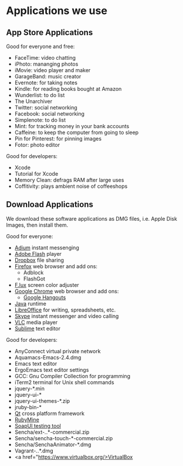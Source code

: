 # Applications we use


## App Store Applications

Good for everyone and free:

  * FaceTime: video chatting
  * iPhoto: mananging photos
  * iMovie: video player and maker
  * GarageBand: music creator
  * Evernote: for taking notes
  * Kindle: for reading books bought at Amazon
  * Wunderlist: to do list
  * The Unarchiver
  * Twitter: social networking
  * Facebook: social networking
  * Simplenote: to do list
  * Mint: for tracking money in your bank accounts 
  * Caffeine: to keep the computer from going to sleep
  * Pin for Pinterest: for pinning images
  * Fotor: photo editor
  
Good for developers:

  * Xcode
  * Tutorial for Xcode
  * Memory Clean: defrags RAM after large uses
  * Coffitivity: plays ambient noise of coffeeshops

## Download Applications

We download these software applications as DMG files, i.e. Apple Disk Images, then install them.


Good for everyone:

  * <a href="http://adium.im">Adium</a> instant messenging
  * <a href="http://get.adobe.com/flashplayer/otherversions/">Adobe Flash</a> player
  * <a href="http://dropbox.com">Dropbox</a> file sharing
  * <a href="http://firefox.com">Firefox</a> web browser and add ons:
    * Adblock
    * FlashGot
  * <a href="http://justgetflux.com">F.lux</a> screen color adjuster
  * <a href="https://www.google.com/intl/en/chrome/browser/welcome.html">Google Chrome</a> web browser and add ons:
    * <a href="http://www.google.com/hangouts/">Google Hangouts</a>
  * <a href="http://java.com/en/">Java</a> runtime
  * <a href="http://libreoffice.org">LibreOffice</a> for writing, spreadsheets, etc.
  * <a href="http://skype.com">Skype</a> instant messenger and video calling
  * <a href="http://www.videolan.org/vlc/index.html">VLC</a> media player
  * <a href="http://sublimetext.com">Sublime</a> text editor


Good for developers:

  * AnyConnect virtual private network
  * Aquamacs-Emacs-2.4.dmg
  * Emacs text editor
  * ErgoEmacs text editor settings
  * GCC: Gnu Compiler Collection for programming
  * iTerm2 terminal for Unix shell commands
  * jquery-*.min
  * jquery-ui-*
  * jquery-ui-themes-*.zip
  * jruby-bin-*
  * <a href="http://qt-project.org">Qt</a> cross platform framework
  * <a href="http://www.jetbrains.com/ruby/">RubyMine</a>
  * <a href="http://www.soapui.org">SoapUI testing tool</a>
  * Sencha/ext-*.*.*-commercial.zip
  * Sencha/sencha-touch-*-commercial.zip
  * Sencha/SenchaAnimator-*.dmg
  * Vagrant-*.*.*.dmg
  * <a href="https://www.virtualbox.org/>VirtualBox</a>

